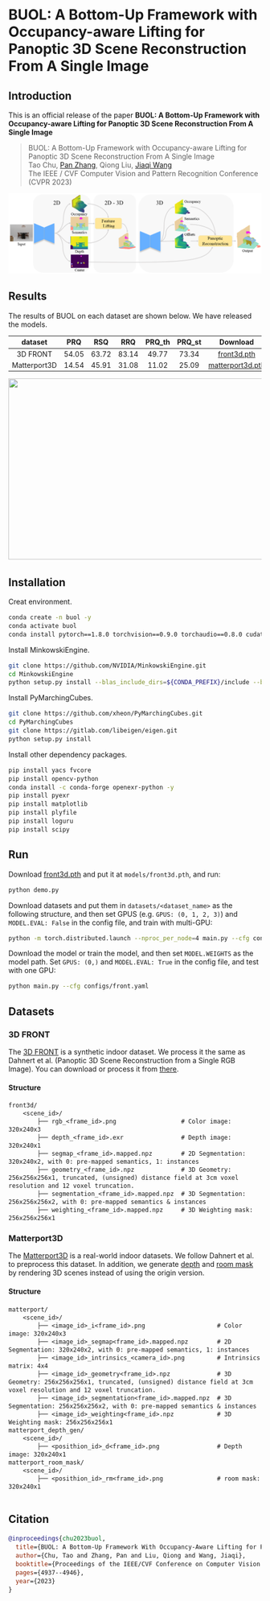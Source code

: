 # BUOL: A Bottom-Up Framework with Occupancy-aware Lifting for Panoptic 3D Scene Reconstruction From A Single Image

## Introduction
This is an official release of the paper **BUOL: A Bottom-Up Framework with Occupancy-aware Lifting
for Panoptic 3D Scene Reconstruction From A Single Image**

> BUOL: A Bottom-Up Framework with Occupancy-aware Lifting for Panoptic 3D Scene Reconstruction From A Single Image    
> Tao Chu, [Pan Zhang](https://panzhang0212.github.io/), Qiong Liu, [Jiaqi Wang](https://myownskyw7.github.io/)      
> The IEEE / CVF Computer Vision and Pattern Recognition Conference (CVPR 2023)

<p align="left">
    <img width=640 src="resources/framework.png"/>
</p>

## Results

The results of BUOL on each dataset are shown below. We have released the models.

|   dataset    |  PRQ  |  RSQ  |  RRQ   | PRQ_th | PRQ_st |                                                Download                                                |
|:------------:|:-----:|:-----:|:------:|:------:|:------:|:------------------------------------------------------------------------------------------------------:|
|   3D FRONT   | 54.05 | 63.72 | 83.14  | 49.77  | 73.34  |   [front3d.pth](https://drive.google.com/file/d/1DoRIc5-iMQNixTJ8EQc2h8VCb8NgEc6_/view?usp=sharing)    |
| Matterport3D | 14.54 | 45.91 | 31.08  | 11.02  | 25.09  | [matterport3d.pth](https://drive.google.com/file/d/1Ph0QGVgq_bYrugQdcVzDwotRf8IIBZ0W/view?usp=sharing) |

<p align="left">
    <img width=640 height=360 src="demo/demo.gif"/>
</p>

## Installation

Creat environment.
```bash
conda create -n buol -y
conda activate buol
conda install pytorch==1.8.0 torchvision==0.9.0 torchaudio==0.8.0 cudatoolkit=11.1 -c pytorch -c conda-forge -y
```


Install MinkowskiEngine.
```bash
git clone https://github.com/NVIDIA/MinkowskiEngine.git
cd MinkowskiEngine
python setup.py install --blas_include_dirs=${CONDA_PREFIX}/include --blas=openblas --force_cuda
```

Install PyMarchingCubes.
```bash
git clone https://github.com/xheon/PyMarchingCubes.git
cd PyMarchingCubes
git clone https://gitlab.com/libeigen/eigen.git
python setup.py install
```

Install other dependency packages.
```bash
pip install yacs fvcore
pip install opencv-python
conda install -c conda-forge openexr-python -y
pip install pyexr
pip install matplotlib
pip install plyfile
pip install loguru
pip install scipy
```

## Run
Download [front3d.pth](https://drive.google.com/file/d/1DoRIc5-iMQNixTJ8EQc2h8VCb8NgEc6_/view?usp=sharing)
and put it at `models/front3d.pth`, and run:
```bash
python demo.py
```

Download datasets and put them in `datasets/<dataset_name>` as the following structure,
and then set GPUS (e.g. `GPUS: (0, 1, 2, 3)`) and `MODEL.EVAL: False` in the config file,
and train with multi-GPU:
```bash
python -m torch.distributed.launch --nproc_per_node=4 main.py --cfg configs/front.yaml
```

Download the model or train the model, and then set `MODEL.WEIGHTS` as the model path.
Set `GPUS: (0,)` and `MODEL.EVAL: True` in the config file, and test with one GPU:
```bash
python main.py --cfg configs/front.yaml
```

## Datasets

### 3D FRONT
The [3D FRONT](https://tianchi.aliyun.com/specials/promotion/alibaba-3d-scene-dataset) is a synthetic indoor dataset.
We process it the same as Dahnert et al. (Panoptic 3D Scene Reconstruction from a Single RGB Image).
You can download or process it from [there](https://github.com/xheon/panoptic-reconstruction).

#### Structure
```
front3d/
    <scene_id>/            
        ├── rgb_<frame_id>.png                  # Color image: 320x240x3
        ├── depth_<frame_id>.exr                # Depth image: 320x240x1
        ├── segmap_<frame_id>.mapped.npz        # 2D Segmentation: 320x240x2, with 0: pre-mapped semantics, 1: instances
        ├── geometry_<frame_id>.npz             # 3D Geometry: 256x256x256x1, truncated, (unsigned) distance field at 3cm voxel resolution and 12 voxel truncation.
        ├── segmentation_<frame_id>.mapped.npz  # 3D Segmentation: 256x256x256x2, with 0: pre-mapped semantics & instances
        ├── weighting_<frame_id>.mapped.npz     # 3D Weighting mask: 256x256x256x1
```

### Matterport3D
The [Matterport3D](https://niessner.github.io/Matterport/) is a real-world indoor datasets. We follow
Dahnert et al. to preprocess this dataset.
In addition, we generate [depth](https://drive.google.com/file/d/15xjRFmIk8vY089kveoZ4HM-6Ib0QhVRr/view?usp=sharing)
and [room mask](https://drive.google.com/file/d/1inOxqPge-DI5cmXBho8EtF1nPL0CTqKX/view?usp=sharing) by
rendering 3D scenes instead of using the origin version.

#### Structure
```
matterport/
    <scene_id>/            
        ├── <image_id>_i<frame_id>.png                    # Color image: 320x240x3
        ├── <image_id>_segmap<frame_id>.mapped.npz        # 2D Segmentation: 320x240x2, with 0: pre-mapped semantics, 1: instances
        ├── <image_id>_intrinsics_<camera_id>.png         # Intrinsics matrix: 4x4
        ├── <image_id>_geometry<frame_id>.npz             # 3D Geometry: 256x256x256x1, truncated, (unsigned) distance field at 3cm voxel resolution and 12 voxel truncation.
        ├── <image_id>_segmentation<frame_id>.mapped.npz  # 3D Segmentation: 256x256x256x2, with 0: pre-mapped semantics & instances
        ├── <image_id>_weighting<frame_id>.npz            # 3D Weighting mask: 256x256x256x1
matterport_depth_gen/
    <scene_id>/     
        ├── <posithion_id>_d<frame_id>.png                # Depth image: 320x240x1
matterport_room_mask/
    <scene_id>/   
        ├── <posithion_id>_rm<frame_id>.png               # room mask: 320x240x1


```



## Citation

```bibtex
@inproceedings{chu2023buol,
  title={BUOL: A Bottom-Up Framework With Occupancy-Aware Lifting for Panoptic 3D Scene Reconstruction From a Single Image},
  author={Chu, Tao and Zhang, Pan and Liu, Qiong and Wang, Jiaqi},
  booktitle={Proceedings of the IEEE/CVF Conference on Computer Vision and Pattern Recognition},
  pages={4937--4946},
  year={2023}
}
```




